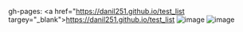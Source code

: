 gh-pages: <a href="https://danil251.github.io/test_list targey="_blank">https://danil251.github.io/test_list</a>
![image](https://github.com/danil251/test_list/assets/57407895/b07ad8c6-5967-4412-a1c8-740482d1568f)
![image](https://github.com/danil251/test_list/assets/57407895/246dc2cd-530f-4bb6-8621-d6aad2ca0d9f)
